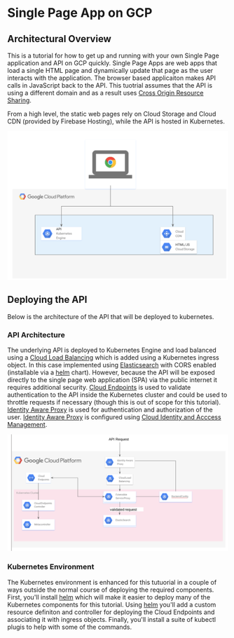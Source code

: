 # Single Page App on GCP 

## Architectural Overview 

This is a tutorial for how to get up and running with your own Single Page application and API on GCP quickly.  Single Page Apps are web apps that load a single HTML page and dynamically update that page as the user interacts with the application. The browser based applicaiton makes API calls in JavaScript back to the API.  This tuotrial assumes that the API is using a different domain and as a result uses [Cross Origin Resource Sharing](https://en.wikipedia.org/wiki/Cross-origin_resource_sharing). 

From a high level, the static web pages rely on Cloud Storage and Cloud CDN (provided by Firebase Hosting), while the API is hosted in Kubernetes.  

![Architecture](https://github.com/johnlabarge/single-page-app-gcp/raw/master/spa_overview.png)

 
## Deploying the API 

Below is the architecture of the API that will be deployed to kubernetes. 

### API Architecture   
The underlying API is deployed to Kubernetes Engine and load balanced using a [Cloud Load Balancing](https://cloud.google.com/load-balancing/) which is added using a Kubernetes ingress object. In this case implemented using [Elasticsearch](https://www.elastic.co/) with CORS enabled (installable via a [helm](https://helm.sh/) chart).  However, because the API will be exposed directly to the single page web application (SPA) via the public internet it requires additional security.  [Cloud Endpoints](https://cloud.google.com/endpoints/) is used to validate authentication to the API inside the Kubernetes cluster and could be used to throttle requests if necessary (though this is out of scope for this tutorial).  [Identity Aware Proxy](https://cloud.google.com/iap/) is used for authentication and authorization of the user. [Identity Aware Proxy](https://cloud.google.com/iap/) is configured using [Cloud Identity and Acccess Management](https://cloud.google.com/iam/docs/).  

![API Architecture](https://github.com/johnlabarge/single-page-app-gcp/raw/master/spa-api.png)

### Kubernetes Environment
The Kubernetes environment is enhanced for this tutuorial in a couple of ways outside the normal course of deploying the required components. First, you'll install [helm](https://helm.sh/) which will make it easier to deploy many of the Kubernetes components for this tutorial.  Using [helm](https://helm.sh/) you'll add a custom resource definiton and controller for deploying the Cloud Endpoints and associating it with ingress objects. Finally, you'll install a suite of kubectl plugis to help with some of the commands. 


